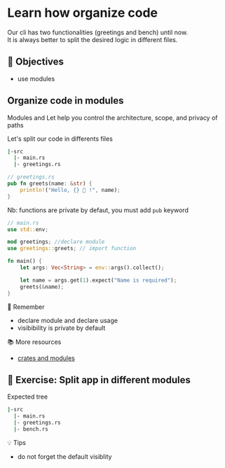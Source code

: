 # Learn how organize code

Our cli has two functionalities (greetings and bench) until now.\
It is always better to split the desired logic in different files.

## :dart: Objectives

- use modules

## Organize code in modules

Modules and Let help you control the architecture, scope, and privacy of paths

Let's split our code in differents files

```bash
|-src
  |- main.rs
  |- greetings.rs
```

```rust
// greetings.rs
pub fn greets(name: &str) {
    println!("Hello, {} 🦀 !", name);
}
```

Nb: functions are private by defaut, you must add `pub` keyword

```rust
// main.rs
use std::env;

mod greetings; //declare module
use greetings::greets; // import function

fn main() {
    let args: Vec<String> = env::args().collect();

    let name = args.get(1).expect("Name is required");
    greets(&name);
}
```

:pushpin: Remember

- declare module and declare usage
- visibibility is private by default

:books: More resources

- [crates and modules](https://doc.rust-lang.org/book/ch07-00-managing-growing-projects-with-packages-crates-and-modules.html)

## :pencil: Exercise: Split app in different modules

Expected tree

```bash
|-src
  |- main.rs
  |- greetings.rs
  |- bench.rs
```

:bulb: Tips

- do not forget the default visiblity
